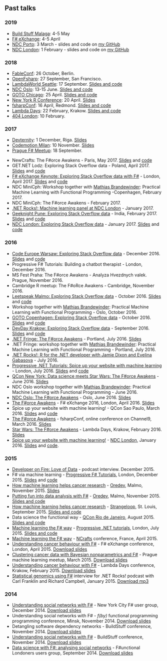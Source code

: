 ## Past talks

### 2019

- [Build Stuff Malaga](https://www.buildstuff.es/): 4-5 May 
- [F# eXchange](https://skillsmatter.com/conferences/10869-f-sharp-exchange-2019): 4-5 April 
- [NDC Porto](https://youtu.be/RuVgGUk9-R0): 3 March - slides and code on [my GitHub](https://github.com/evelinag/tabs-spaces-talk)
- [NDC London](https://youtu.be/9MKBex5p2lc): 1 February - slides and code on [my GitHub](https://github.com/evelinag/tabs-spaces-talk)


### 2018

- [FableConf](https://www.youtube.com/watch?v=YpX5yhGrJkw): 26 October, Berlin. 
- [OpenFsharp](https://youtu.be/XpgO_JRJYZA): 27 September, San Francisco.
- [LambdaWorld Seattle](https://www.47deg.com/media/2018/11/15/evelina-gabasova-lambda-world-seattle-2018-copy/): 17 September. [Slides and code](https://github.com/evelinag/probabilistic-programming)
- [NDC Oslo](https://www.youtube.com/watch?v=qrjHYXFy62E): 13-15 June. [Slides and code](https://github.com/evelinag/tabs-spaces-talk)
- [GOTO Chicago](https://gotochgo.com/2018): 25 April. [Slides and code](http://evelinag.com/exploring-stackoverflow/)
- [New York R Conference](https://www.youtube.com/watch?v=1GZAurVop_g): 20 April. [Slides](http://evelinag.com/star-wars-talk/#/)
- [fsharpConf](https://channel9.msdn.com/Events/FSharp-Events/fsharpConf-2018/06): 16 April, Redmond. [Slides and code](https://github.com/evelinag/probabilistic-programming)
- [Lambda Days](https://www.youtube.com/watch?v=qbIzE5xm_qM): 22 February, Krakow. [Slides and code](https://github.com/evelinag/probabilistic-programming)
- [404 London](https://www.404.ie/): 10 February.

### 2017

- [Devternity](https://devternity.com/rix/2017/): 1 December, Riga. [Slides](http://evelinag.com/exploring-stackoverflow/#/)
- [Codemotion Milan](https://www.youtube.com/watch?v=DSfTf_h3qc4): 10 November. [Slides](http://evelinag.com/exploring-stackoverflow/#/)
- [Prague F# Meetup](https://www.meetup.com/FSharping/events/242954431/): 18 September.
* NewCrafts: The F#orce Awakens - Paris, May 2017. [Slides](http://evelinag.com/star-wars-talk/#/) and [code](https://notebooks.azure.com/evelina/libraries/starwars)
* GET.NET Lodz: Exploring Stack Overflow data - Poland, April 2017.  [Slides](http://evelinag.com/exploring-stackoverflow/#/) and [code](https://notebooks.azure.com/evelina/libraries/stackoverflow)
* [F# eXchange Keynote: Exploring Stack Overflow data with F#](https://skillsmatter.com/skillscasts/9757-opening-keynote-exploring-stackoverflow-data-with-f-sharp) - London, April 2017.  [Slides](http://evelinag.com/exploring-stackoverflow/#/) and [code](https://notebooks.azure.com/evelina/libraries/stackoverflow)
* NDC MiniCph: Workshop together with [Mathias Brandewinder](http://brandewinder.com/): Practical Machine Learning with Functional Programming -Copenhagen, February 2017.
* NDC MiniCph: The F#orce Awakens - February 2017. 
* [.NET Rocks!: Machine learning panel at NDC London](https://www.dotnetrocks.com/?show=1413) - January 2017.
* [Geeknight Pune: Exploring Stack Overflow data](http://twpune.github.io/geeknight/feb2017.html) - India, February 2017. [Slides](http://evelinag.com/exploring-stackoverflow/#/) and [code](https://notebooks.azure.com/evelina/libraries/stackoverflow)
* [NDC London: Exploring Stack Overflow data](https://vimeo.com/213569205) - January 2017. [Slides](http://evelinag.com/exploring-stackoverflow/#/) and [code](https://notebooks.azure.com/evelina/libraries/stackoverflow)


### 2016

* [Code Europe Warsaw: Exploring Stack Overflow data](https://youtu.be/ZB8PwJfowaw) - December 2016. [Slides](http://evelinag.com/exploring-stackoverflow/#/) and [code](https://notebooks.azure.com/evelina/libraries/stackoverflow)
* Progressive F# Tutorials: Building a chatbot therapist - London, December 2016.
* MS Fest Praha: The F#orce Awakens - Analyza Hvezdnych valek. Prague, November 2016.
* Cambridge R meetup: The F#oRce Awakens - Cambridge, November 2016.
* [Leetspeak Malmo: Exploring Stack Overflow data](https://vimeo.com/189519557) - October 2016. [Slides](http://evelinag.com/exploring-stackoverflow/#/) and [code](https://notebooks.azure.com/evelina/libraries/stackoverflow)
* Workshop together with [Mathias Brandewinder](http://brandewinder.com/): Practical Machine Learning with Functional Programming - Oslo, October 2016.
* [GOTO Copenhagen: Exploring Stack Overflow data](https://www.youtube.com/watch?v=qlKZKN7il7c&feature=youtu.be) - October 2016. [Slides](http://evelinag.com/exploring-stackoverflow/#/) and [code](https://notebooks.azure.com/evelina/libraries/stackoverflow)
* [DevDay Krakow: Exploring Stack Overflow data](https://www.youtube.com/watch?v=K8CIBh22VzE&feature=youtu.be) - September 2016. [Slides](http://evelinag.com/exploring-stackoverflow/#/) and [code](https://notebooks.azure.com/evelina/libraries/stackoverflow)
* [.NET Fringe: The F#orce Awakens](https://youtu.be/nrHllS-ZWRY?list=PLwZVRWVJepJvam4NiKwKfR9P1aInAHev_) - Portland, July 2016. [Slides](http://evelinag.com/star-wars-talk/#/)
* .NET Fringe: workshop together with [Mathias Brandewinder](http://brandewinder.com/): Practical Machine Learning with Functional Programming - Portland, July 2016.
* [.NET Rocks!: R for the .NET developer with Jamie Dixon and Evelina Gabasova](https://www.dotnetrocks.com/?show=1327) - July 2016.
* [Progressive .NET Tutorials: Spice up your website with machine learning](https://skillsmatter.com/skillscasts/8339-spice-up-your-website-with-machine-learning) - London, July 2016. [Slides](http://evelinag.com/talk-fssnip-recommender/) and [code](https://github.com/evelinag/FsSnip.Website)
* [QCon New York: Data science meets Star Wars: The F#orce Awakens](https://qconnewyork.com/ny2016/ny2016/presentation/data-science-meets-star-wars-force-awakens.html) - June 2016. [Slides](http://evelinag.com/star-wars-talk/#/)
*  NDC Oslo workshop together with [Mathias Brandewinder](http://brandewinder.com/): Practical Machine Learning with Functional Programming - June 2016.
*  [NDC Oslo: The F#orce Awakens](https://vimeo.com/171704582) - Oslo, June 2016. [Slides](http://evelinag.com/star-wars-talk/#/)
*  [The F#orce Awakens](https://skillsmatter.com/skillscasts/7704-the-f-sharporce-awakens) - F# eXchange 2016, London, April 2016. [Slides](http://evelinag.com/star-wars-talk/#/)
*  Spice up your website with machine learning! - QCon Sao Paulo, March 2016. [Slides](http://evelinag.com/talk-fssnip-recommender/) and [code](https://github.com/evelinag/FsSnip.Website)
*  [The F#orce Awakens](https://channel9.msdn.com/Events/FSharp-Events/fsharpConf-2016/The-Force-Awakens) - fsharpConf, online conference on Channel9, March 2016. [Slides](http://evelinag.com/star-wars-talk/#/) 
*  [Star Wars: The F#orce Awakens](https://www.youtube.com/watch?v=EI8a6hFFRGQ) - Lambda Days, Krakow, February 2016. [Slides](http://evelinag.com/star-wars-talk/#/)
*  [Spice up your website with machine learning!](https://vimeo.com/161990479) - [NDC London](http://ndc-london.com/), January 2016.
   [Slides](http://evelinag.com/talk-fssnip-recommender/) and [code](https://github.com/evelinag/FsSnip.Website).

### 2015

*  [Developer on Fire: Love of Data](http://developeronfire.com/Podcast/Episodes/evelina-gabasova-love-of-data) - podcast interview. December 2015.
*  F# via machine learning - 
   [Progressive F# Tutorials](https://skillsmatter.com/conferences/6762-progressive-f-tutorials-2015), London, December 2015.
   [Slides](http://evelinag.com/LanguageRecognizer-slides/#/) and [code](https://github.com/evelinag/LanguageRecognizer)
*  [How machine learning helps cancer research](https://vimeo.com/144989925) - 
   [Oredev](http://oredev.org/), Malmo, November 2015.
   [Slides](http://evelinag.com/ml-cancer-research/#/)
*  [Putting fun into data analysis with F#](https://vimeo.com/144816160) - 
   [Oredev](http://oredev.org/), Malmo, November 2015.
   [Slides and code](https://github.com/evelinag/DataAnalysis-Oredev)
*  [How machine learning helps cancer research](https://www.youtube.com/watch?v=vNiyDbcfJDE) - 
   [Strangeloop](http://www.thestrangeloop.com/), St. Louis, September 2015.
   [Slides and code](https://github.com/evelinag/cancer-research-and-ML)
*  Data science the functional way - 
   [QCon Rio de Janeiro](http://qconrio.com/), August 2015. 
   [Slides and code](https://github.com/evelinag/SentimentAnalysis-QConRio)
*  [Machine learning the F# way](https://skillsmatter.com/skillscasts/6445-machine-learning-the-f-sharp-way) -
   [Progressive .NET tutorials](https://skillsmatter.com/conferences/6859-progressive-dotnet-2015), London, July 2015. 
   [Slides and code](https://github.com/evelinag/SentimentAnalysisDemo)
*  [Machine learning the F# way](https://vimeo.com/130256616) - 
   [NCrafts](http://ncrafts.io/) conference, France, April 2015. 
*  [Understanding cancer behaviour with F#](https://skillsmatter.com/skillscasts/6154-understanding-cancer-behaviour-with-fsharp) -
   F# eXchange conference, London, April 2015. [Download slides](https://s3-eu-west-1.amazonaws.com/evelinag/fsExchange.pdf)
*  [Clustering cancer data with Bayesian nonparametrics and F#](https://www.youtube.com/watch?v=-nVl-LMsy-g) -
   Prague machine learning meetup, March 2015. [Download slides](https://s3-eu-west-1.amazonaws.com/evelinag/mlmu-2015-03.pdf)
*  [Understanding cancer behaviour with F#](https://vimeo.com/127015558) -
   Lambda Days conference, Krakow, February 2015. [Download slides](https://github.com/evelinag/Projects/blob/master/FSharpCancerResearch/LambdaDays.pdf)
*  [Statistical genomics using F#](http://www.dotnetrocks.com/default.aspx?showNum=1086) interview
   for .NET Rocks! podcast with Carl Franklin and Richard Campbell, January 2015. [Download mp3](http://s3.amazonaws.com/dnr/dotnetrocks_1086_genomics.mp3)

### 2014

*  [Understanding social networks with F#](https://vimeo.com/113679078) -
   New York City F# user group, December 2014. [Download slides](https://github.com/evelinag/Projects/blob/master/Twitter/2014-12-Twitter_NYC.pdf) 
*  Understanding social networks with F# -
   *f(by)* functional programming programming conference, Minsk, November 2014. [Download slides](https://github.com/evelinag/Projects/blob/master/Twitter/2014-11-Twitter_Fby.pdf)
*  Detangling software dependency networks -
   BuildStuff conference, November 2014. [Download slides](https://github.com/evelinag/Projects/blob/master/CodeNetworks/2014-11-DependencyNetworks_BuildStuff.pdf)
*  [Understanding social networks with F#](http://www.infoq.com/presentations/analysis-social-network) -
   BuildStuff conference, November 2014. [Download slides](https://github.com/evelinag/Projects/blob/master/Twitter/2014-11-Twitter_BuildStuff.pdf)
*  [Data science with F#: analysing social networks](https://skillsmatter.com/skillscasts/5672-data-science-with-fsharp-social-network-analysis-evelina-gabasova) -
   F#unctional Londoners users group, September 2014. [Download slides](https://github.com/evelinag/Projects/blob/master/Twitter/2014-09-Twitter_FunctionalLondoners.pdf)